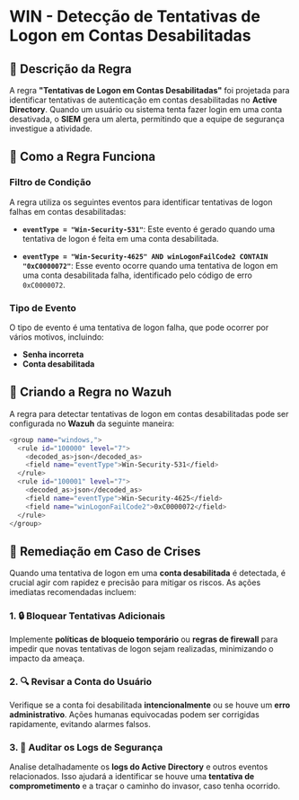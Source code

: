 
# WIN - Detecção de Tentativas de Logon em Contas Desabilitadas

## :dart: Descrição da Regra

A regra **"Tentativas de Logon em Contas Desabilitadas"** foi projetada para identificar tentativas de autenticação em contas desabilitadas no **Active Directory**. Quando um usuário ou sistema tenta fazer login em uma conta desativada, o **SIEM** gera um alerta, permitindo que a equipe de segurança investigue a atividade.

## :dart: Como a Regra Funciona

### Filtro de Condição

A regra utiliza os seguintes eventos para identificar tentativas de logon falhas em contas desabilitadas:

- **`eventType = "Win-Security-531"`**: Este evento é gerado quando uma tentativa de logon é feita em uma conta desabilitada.
  
- **`eventType = "Win-Security-4625" AND winLogonFailCode2 CONTAIN "0xC0000072"`**: Esse evento ocorre quando uma tentativa de logon em uma conta desabilitada falha, identificado pelo código de erro `0xC0000072`.

### Tipo de Evento

O tipo de evento é uma tentativa de logon falha, que pode ocorrer por vários motivos, incluindo:

- **Senha incorreta**
- **Conta desabilitada**

## :dart: Criando a Regra no Wazuh

A regra para detectar tentativas de logon em contas desabilitadas pode ser configurada no **Wazuh** da seguinte maneira:

```bash
<group name="windows,">
  <rule id="100000" level="7">
    <decoded_as>json</decoded_as>
    <field name="eventType">Win-Security-531</field>
  </rule>
  <rule id="100001" level="7">
    <decoded_as>json</decoded_as>
    <field name="eventType">Win-Security-4625</field>
    <field name="winLogonFailCode2">0xC0000072</field>
  </rule>
</group>
```

## :dart: Remediação em Caso de Crises

Quando uma tentativa de logon em uma **conta desabilitada** é detectada, é crucial agir com rapidez e precisão para mitigar os riscos. As ações imediatas recomendadas incluem:

### 1. **🔒 Bloquear Tentativas Adicionais**
Implemente **políticas de bloqueio temporário** ou **regras de firewall** para impedir que novas tentativas de logon sejam realizadas, minimizando o impacto da ameaça.

### 2. **🔍 Revisar a Conta do Usuário**
Verifique se a conta foi desabilitada **intencionalmente** ou se houve um **erro administrativo**. Ações humanas equivocadas podem ser corrigidas rapidamente, evitando alarmes falsos.

### 3. **📜 Auditar os Logs de Segurança**
Analise detalhadamente os **logs do Active Directory** e outros eventos relacionados. Isso ajudará a identificar se houve uma **tentativa de comprometimento** e a traçar o caminho do invasor, caso tenha ocorrido.

